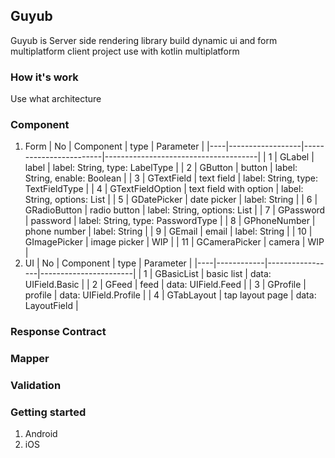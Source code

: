 ## Guyub
Guyub is Server side rendering library build dynamic ui and form multiplatform client project use with kotlin multiplatform

### How it's work 
Use what
architecture

### Component
1. Form
   | No | Component        | type                   | Parameter                            |
   |----|------------------|------------------------|--------------------------------------|
   | 1  | GLabel           | label                  | label: String, type: LabelType       |
   | 2  | GButton          | button                 | label: String, enable: Boolean       |
   | 3  | GTextField       | text field             | label: String, type: TextFieldType   |
   | 4  | GTextFieldOption | text field with option | label: String, options: List<String> |
   | 5  | GDatePicker      | date picker            | label: String                        |
   | 6  | GRadioButton     | radio button           | label: String, options: List<String> |
   | 7  | GPassword        | password               | label: String, type: PasswordType    |
   | 8  | GPhoneNumber     | phone number           | label: String                        |
   | 9  | GEmail           | email                  | label: String                        |
   | 10 | GImagePicker     | image picker           | WIP                                  |
   | 11 | GCameraPicker    | camera                 | WIP                                  |
2. UI
   | No | Component  | type            | Parameter             |
   |----|------------|-----------------|-----------------------|
   | 1  | GBasicList | basic list      | data: UIField.Basic   |
   | 2  | GFeed      | feed            | data: UIField.Feed    |
   | 3  | GProfile   | profile         | data: UIField.Profile |
   | 4  | GTabLayout | tap layout page | data: LayoutField     |

### Response Contract

### Mapper

### Validation

### Getting started
1. Android
2. iOS

